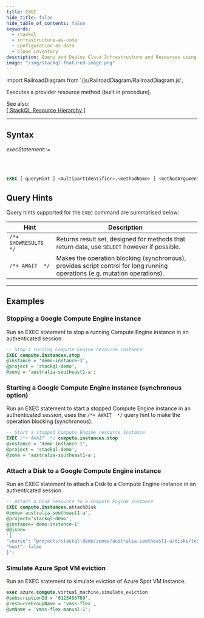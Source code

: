```yaml
---
title: EXEC
hide_title: false
hide_table_of_contents: false
keywords:
  - stackql
  - infrastructure-as-code
  - configuration-as-data
  - cloud inventory
description: Query and Deploy Cloud Infrastructure and Resources using SQL
image: "/img/stackql-featured-image.png"
---
```

import RailroadDiagram from '/js/RailroadDiagram/RailroadDiagram.js';

Executes a provider resource method (built in procedure).  

See also:  
[[ StackQL Resource Hierarchy ]](/docs/getting-started/resource-hierarchy)

* * * 

## Syntax

*execStatement::=*

<RailroadDiagram 
type="exec"
/>

&nbsp;  
&nbsp;

```sql
EXEC [ queryHint ] <multipartIdentifier>.<methodName> [ <methodArguments> ];
```

## Query Hints

Query hints supported for the `EXEC` command are summarised below:  

| Hint                 | Description                                                                                                                 |
|----------------------|-----------------------------------------------------------------------------------------------------------------------------|
| `/*+ SHOWRESULTS */` | Returns result set, designed for methods that return data, use `SELECT` however if possible.                                |
| `/*+ AWAIT  */`      | Makes the operation blocking (synchronous), provides script control for long running operations (e.g. mutation operations). |

* * *

## Examples

### Stopping a Google Compute Engine instance
Run an EXEC statement to stop a running Compute Engine instance in an authenticated session.

```sql
-- Stop a running Compute Engine resource instance
EXEC compute.instances.stop 
@instance = 'demo-instance-1', 
@project = 'stackql-demo', 
@zone = 'australia-southeast1-a';
```

### Starting a Google Compute Engine instance (synchronous option)
Run an EXEC statement to start a stopped Compute Engine instance in an authenticated session, uses the `/*+ AWAIT  */` query hint to make the operation blocking (synchronous).

```sql
-- Start a stopped Compute Engine resource instance
EXEC /*+ AWAIT  */ compute.instances.stop 
@instance = 'demo-instance-1', 
@project = 'stackql-demo', 
@zone = 'australia-southeast1-a';
```

### Attach a Disk to a Google Compute Engine instance
Run an EXEC statement to attach a Disk to a Compute Engine instance in an authenticated session.

```sql
-- Attach a Disk resource to a Compute Engine instance
EXEC compute.instances.attachDisk 
@zone='australia-southeast1-a', 
@project='stackql-demo', 
@instance='demo-instance-1' 
@@json=
'{
"source": "projects/stackql-demo/zones/australia-southeast1-a/disks/test10gbdisk2", 
"boot": false 
}';
```

### Simulate Azure Spot VM eviction
Run an EXEC statement to simulate eviction of Azure Spot VM Instance. 

```sql
exec azure.compute.virtual_machine.simulate_eviction
@subscriptionId = '0123456789',
@resourceGroupName = 'vmss-flex',
@vmName = 'vmss-flex-manual-1';
```
